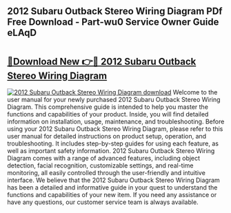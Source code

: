 ## 2012 Subaru Outback Stereo Wiring Diagram PDf Free Download - Part-wu0 Service Owner Guide eLAqD

# <h2><a href="http://dfrn8lr.blite.top/?on=2012+Subaru+Outback+Stereo+Wiring+Diagram">🔗Download New 👉🔴 2012 Subaru Outback Stereo Wiring Diagram</a></h2>

[![2012 Subaru Outback Stereo Wiring Diagram download](https://i.imgur.com/lujVjoI.png)](http://dfrn8lr.blite.top/?on=2012+Subaru+Outback+Stereo+Wiring+Diagram)
Welcome to the user manual for your newly purchased 2012 Subaru Outback Stereo Wiring Diagram. This comprehensive guide is intended to help you master the functions and capabilities of your product. Inside, you will find detailed information on installation, usage, maintenance, and troubleshooting. Before using your 2012 Subaru Outback Stereo Wiring Diagram, please refer to this user manual for detailed instructions on product setup, operation, and troubleshooting. It includes step-by-step guides for using each feature, as well as important safety information. 2012 Subaru Outback Stereo Wiring Diagram comes with a range of advanced features, including object detection, facial recognition, customizable settings, and real-time monitoring, all easily controlled through the user-friendly and intuitive interface. We believe that the 2012 Subaru Outback Stereo Wiring Diagram has been a detailed and informative guide in your quest to understand the functions and capabilities of your new item. If you need any assistance or have any questions, our customer service team is always available.
